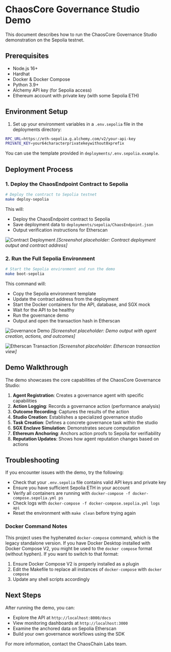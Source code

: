 # ChaosCore Governance Studio Demo

This document describes how to run the ChaosCore Governance Studio demonstration on the Sepolia testnet.

## Prerequisites

- Node.js 16+
- Hardhat
- Docker & Docker Compose
- Python 3.9+
- Alchemy API key (for Sepolia access)
- Ethereum account with private key (with some Sepolia ETH)

## Environment Setup

1. Set up your environment variables in a `.env.sepolia` file in the deployments directory:

```bash
RPC_URL=https://eth-sepolia.g.alchemy.com/v2/your-api-key
PRIVATE_KEY=your64characterprivatekeywithout0xprefix
```

You can use the template provided in `deployments/.env.sepolia.example`.

## Deployment Process

### 1. Deploy the ChaosEndpoint Contract to Sepolia

```bash
# Deploy the contract to Sepolia testnet
make deploy-sepolia
```

This will:
- Deploy the ChaosEndpoint contract to Sepolia
- Save deployment data to `deployments/sepolia/ChaosEndpoint.json`
- Output verification instructions for Etherscan

![Contract Deployment](images/contract_deployment.png)
*[Screenshot placeholder: Contract deployment output and contract address]*

### 2. Run the Full Sepolia Environment

```bash
# Start the Sepolia environment and run the demo
make boot-sepolia
```

This command will:
- Copy the Sepolia environment template
- Update the contract address from the deployment
- Start the Docker containers for the API, database, and SGX mock
- Wait for the API to be healthy
- Run the governance demo
- Output and open the transaction hash in Etherscan

![Governance Demo](images/governance_demo.png)
*[Screenshot placeholder: Demo output with agent creation, actions, and outcomes]*

![Etherscan Transaction](images/etherscan_tx.png)
*[Screenshot placeholder: Etherscan transaction view]*

## Demo Walkthrough

The demo showcases the core capabilities of the ChaosCore Governance Studio:

1. **Agent Registration**: Creates a governance agent with specific capabilities
2. **Action Logging**: Records a governance action (performance analysis)
3. **Outcome Recording**: Captures the results of the action
4. **Studio Creation**: Establishes a specialized governance studio
5. **Task Creation**: Defines a concrete governance task within the studio
6. **SGX Enclave Simulation**: Demonstrates secure computation
7. **Ethereum Anchoring**: Anchors action proofs to Sepolia for verifiability
8. **Reputation Updates**: Shows how agent reputation changes based on actions

## Troubleshooting

If you encounter issues with the demo, try the following:

- Check that your `.env.sepolia` file contains valid API keys and private key
- Ensure you have sufficient Sepolia ETH in your account
- Verify all containers are running with `docker-compose -f docker-compose.sepolia.yml ps`
- Check logs with `docker-compose -f docker-compose.sepolia.yml logs api`
- Reset the environment with `make clean` before trying again

### Docker Command Notes

This project uses the hyphenated `docker-compose` command, which is the legacy standalone version.
If you have Docker Desktop installed with Docker Compose V2, you might be used to the `docker compose` 
format (without hyphen). If you want to switch to that format:

1. Ensure Docker Compose V2 is properly installed as a plugin
2. Edit the Makefile to replace all instances of `docker-compose` with `docker compose`
3. Update any shell scripts accordingly

## Next Steps

After running the demo, you can:

- Explore the API at `http://localhost:8000/docs`
- View monitoring dashboards at `http://localhost:3000`
- Examine the anchored data on Sepolia Etherscan
- Build your own governance workflows using the SDK

For more information, contact the ChaosChain Labs team. 